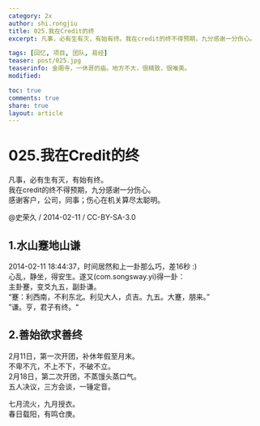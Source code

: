 ```yaml
---
category: 2x
author: shi.rongjiu
title: 025.我在Credit的终
excerpt: 凡事，必有生有灭，有始有终。我在credit的终不得预期，九分感谢一分伤心。

tags: [回忆, 项目, 团队, 易经]
teaser: post/025.jpg
teaserinfo: 金阁寺，一休哥的庙。地方不大，很精致，很唯美。
modified: 

toc: true
comments: true
share: true
layout: article
---
```


# 025.我在Credit的终

凡事，必有生有灭，有始有终。  
我在credit的终不得预期，九分感谢一分伤心。  
感谢客户，公司，同事；伤心在机关算尽太聪明。  

@史荣久 / 2014-02-11 / CC-BY-SA-3.0  

## 1.水山蹇地山谦

2014-02-11 18:44:37，时间居然和上一卦那么巧，差16秒 :)  
心乱，静坐，得安生。遂又(com.songsway.yi)得一卦：  
主卦蹇，变爻九五，副卦谦。  
“蹇：利西南，不利东北。利见大人，贞吉。九五。大蹇，朋来。”  
”谦。亨，君子有终。“  

## 2.善始欲求善终

2月11日，第一次开团，补休年假至月末。  
不卑不亢，不上不下，不破不立。  
2月18日，第二次开团，不蒸馒头蒸口气。  
五人决议，三方会谈，一锤定音。  

七月流火，九月授衣。  
春日载阳，有鸣仓庚。  